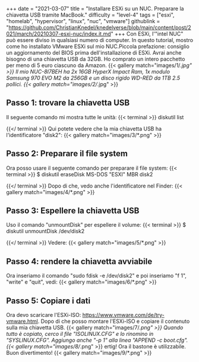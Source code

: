 +++
date = "2021-03-07"
title = "Installare ESXi su un NUC. Preparare la chiavetta USB tramite MacBook."
difficulty = "level-4"
tags = ["esxi", "homelab", "hypervisor", "linux", "nuc", "vmware"]
githublink = "https://github.com/ChristianKnedel/knedelverse/blob/main/content/post/2021/march/20210307-esxi-nuc/index.it.md"
+++
Con ESXi, l'"intel NUC" può essere diviso in qualsiasi numero di computer. In questo tutorial, mostro come ho installato VMware ESXi sul mio NUC.Piccola prefazione: consiglio un aggiornamento del BIOS prima dell'installazione di ESXi. Avrai anche bisogno di una chiavetta USB da 32GB. Ho comprato un intero pacchetto per meno di 5 euro ciascuno da Amazon.
{{< gallery match="images/1/*.jpg" >}}
Il mio NUC-8I7BEH ha 2x 16GB HyperX Impact Ram, 1x modulo Samsung 970 EVO M2 da 256GB e un disco rigido WD-RED da 1TB 2.5 pollici.
{{< gallery match="images/2/*.jpg" >}}

## Passo 1: trovare la chiavetta USB
Il seguente comando mi mostra tutte le unità:
{{< terminal >}}
diskutil list

{{</ terminal >}}
Qui potete vedere che la mia chiavetta USB ha l'identificatore "disk2":
{{< gallery match="images/3/*.png" >}}

## Passo 2: Preparare il file system
Ora posso usare il seguente comando per preparare il file system:
{{< terminal >}}
$ diskutil eraseDisk MS-DOS "ESXI" MBR disk2

{{</ terminal >}}
Dopo di che, vedo anche l'identificatore nel Finder:
{{< gallery match="images/4/*.png" >}}

## Passo 3: Espellere la chiavetta USB
Uso il comando "unmountDisk" per espellere il volume:
{{< terminal >}}
$ diskutil unmountDisk /dev/disk2

{{</ terminal >}}
Vedere:
{{< gallery match="images/5/*.png" >}}

## Passo 4: rendere la chiavetta avviabile
Ora inseriamo il comando "sudo fdisk -e /dev/disk2" e poi inseriamo "f 1", "write" e "quit", vedi:
{{< gallery match="images/6/*.png" >}}

## Passo 5: Copiare i dati
Ora devo scaricare l'ESXi-ISO: https://www.vmware.com/de/try-vmware.html. Dopo di che posso montare l'ESXi-ISO e copiare il contenuto sulla mia chiavetta USB.
{{< gallery match="images/7/*.png" >}}
Quando tutto è copiato, cerco il file "ISOLINUX.CFG" e lo rinomino in "SYSLINUX.CFG". Aggiungo anche "-p 1" alla linea "APPEND -c boot.cfg".
{{< gallery match="images/8/*.png" >}}
ertig! Ora il bastone è utilizzabile. Buon divertimento!
{{< gallery match="images/9/*.png" >}}